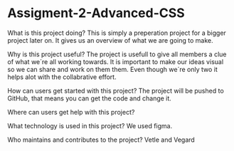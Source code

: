 # Assigment-2-Advanced-CSS
What is this project doing?
This is simply a preperation project for a bigger project later on. It gives us an overview of what we are going to make.

Why is this project useful?
The project is usefull to give all members a clue of what we´re all working towards. It is important to make our ideas visual so we can share and work on them them. Even though we´re only two it helps alot with the collabrative effort.

How can users get started with this project?
The project will be pushed to GitHub, that means you can get the code and change it.

Where can users get help with this project?


What technology is used in this project?
We used figma.

Who maintains and contributes to the project?
Vetle and Vegard
